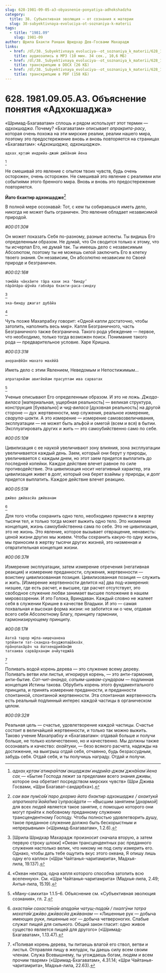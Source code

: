 ```yaml
---
slug: 628-1981-09-05-a3-obyasnenie-ponyatiya-adhokshadzha
category:
  title: 38. Субъективная эволюция — от сознания к материи
  slug: 38-subyektivnaya-evoluciya-ot-soznaniya-k-materii
tags:
  - title: "1981.09"
    slug: 1981-09
author: Шрила Бхакти Ракшак Шридхар Дев-Госвами Махарадж
links:
  - href: /dl/38._Subyektivnaya_evoluciya--ot_soznaniya_k_materii/628_1981.09.05.A3_SridharMj_Objasnenie_ponjatija_Adhokshadzha.mp3
    title: аудиозапись в MP3 (10 мин. 34 сек., 10,6 МБ)
  - href: /dl/38._Subyektivnaya_evoluciya--ot_soznaniya_k_materii/628_1981.09.05.A3_SridharMj_Objasnenie_ponjatija_Adhokshadzha.docx
    title: транскрипцию в DOCX (26 КБ)
  - href: /dl/38._Subyektivnaya_evoluciya--ot_soznaniya_k_materii/628_1981.09.05.A3_SridharMj_Objasnenie_ponjatija_Adhokshadzha.pdf
    title: транскрипцию в PDF (158 КБ)
---
```


# 628. 1981.09.05.A3. Объяснение понятия «Адхокшаджа»

«Шримад-Бхагаватам» сплошь и рядом использует этот термин — *адхокшаджа*. Почему? «Бхагаватам» описывает *апракрита-расу*, которая очень похожа на эти мирские реалии, реалии нашего мира, поэтому это предостережение вновь и вновь повторяется на страницах «Бхагаватам»: «*Адхокшаджа, адхокшаджа*».

    адхах̣ кр̣там̇ индрийа-джам̇ джн̃а̄нам̇ йена
[^_ftn1]

Не смешивай это явление с опытом твоих чувств, будь очень осторожен, очень осторожен. Не смешивай это явление с реалиями или событиями этого бренного мира. Вновь и вновь это предостережение повторяется.

**Йато бхактир адхокш̣адже**[^_ftn2]

В полной мере осознавай: Тот, с кем ты собираешься иметь дело, никогда не может быть ограничен. Это явление обладает независимой природой.

*#00:01:30#*

Он может показать Себя по-разному, разные аспекты. Ты видишь Его определенным образом. Не думай, что Он сводится только к этому, что ты исчерпал Его, не думай так. Ты имеешь дело с независимым Абсолютом, поэтому ты не можешь силой заключить Его в клетку твоего знания. Он независим, Он абсолютно независим по Своей природе и безграничен.

*#00:02:16#*

    тома̄йа ча̄кха̄ите та̄ра кахи эка ‘бинду’
    па̄ра̄па̄ра-ш́ӯнйа габхӣра бхакти-раса-синдху
[^_ftn3]

    эка-бинду джагат д̣уба̄йа
[^_ftn4]

Чуть позже Махапрабху говорит: «Одной капли достаточно, чтобы затопить, наполнить весь мир». Капля Безграничного, часть Безграничного также безгранична. Такого рода убеждение — первое, что необходимо, только тогда возможен поиск. Понимание такого рода — предварительное условие. Харе Кришна.

*#00:03:31#*

    ан̣оран̣ӣйа̄н махато махӣйа̄

Иметь дело с этим Явлением, Неведомым и Непостижимым…

    апратаркйам авигйейам прасуптам ива сарватах
[^_ftn5]

Ученые описывают Его определенным образом. И это не ложь. *Джада-виласа* [материальная, ущербная реальность] — великая структура, конструкция [буквально] и *чид-виласа* [духовная реальность] на другой стороне — дух жертвенности, мир служения, реальное измерение, *сварупа-шакти*. А это измерение — измерение самовозвеличивания, эксплуатации — не может быть альфой и омегой (всем и вся) в бытии. Эксплуатировать других и жить — это самоубийственно само по себе.

*#00:05:10#*

Цивилизация с ее наукой увеличивают зону влияния, зона эксплуатации увеличивается каждый день. Заем, который они берут у природы, увеличивается с каждым днем, но этот заем придется выплатить до последней копейки. Каждое действие влечет равное по силе противодействие. Эта цивилизация носит негативный характер, эта цивилизация живет в долг, который она берет взаймы у природы, и долг придется выплатить. Каждое действие влечет реакцию.

*#00:05:51#*

    джӣво джӣвасйа джӣванам
[^_ftn6]

Для того чтобы сохранить одно тело, необходимо принести в жертву тысячи тел, и только тогда может выжить одно тело. Это низменная концепция, жизнь самоубийственна сама по себе. Это не цивилизация, это не жизнь. Это явление, которое вызывает отвращение, ненависть: ценой жизни других мы живем. Чтобы сохранить какую-то одну жизнь, мы приносим в жертву тысячи других жизней, это низменная и отвратительная концепция жизни.

*#00:06:37#*

Измерение эксплуатации, затем измерение отречения (негативная реакция) и измерение преданности, служения, жертвенности — воистину цивилизованная позиция. Цивилизованная позиция — служить и жить. [Измерение жертвенности делится на] два под-измерения: низшее, где есть расчет, и высшее, где расчет отсутствует, это свободное служение любви занимает высшее положение в нашем мировоззрении. И это Голока, Вриндаван. Каждый словно не жалеет себя в служении Кришне в качестве Владыки. И это — самая похвальная и высокая форма жизни: не заботится ни о чем, отдавая всего себя Абсолютному Благу, принципу гармонии, гармонизирующему принципу.

*#00:08:17#*

    йатха̄ тарор мӯла-ниш̣ечанена
    тр̣пйанти тат-скандха-бхуджопаш́а̄кха̄х̣
    пра̄н̣опаха̄ра̄ч ча йатхендрийа̄н̣а̄м̇
    татхаива сарва̄рхан̣ам ачйутеджйа̄
[^_ftn7]

Поливать водой корень дерева — это служение всему дереву. Поливать ветви или листья, игнорируя корень, — это анти-гармония, анти-бытие. *Сат-чит-ананда*, *сатьям-шивам-сундарам* — подлинная концепция Истины такова. Обрубить корень этого фундаментального принципа, и принять измерение преданности, и преданности спонтанной, спонтанной жертвенности. Эта спонтанная жертвенность есть реальный подлинный интерес каждой частицы в органическом целом.

*#00:09:32#*

Реальная цель — счастье, удовлетворение каждой частицы. Счастье состоит в величайшей жертвенности, и только так можно выжить. Таково учение Махапрабху и «Бхагаватам»: отдавай больше и получи больше, не только количественно, но и качественно. Мы должны также осознавать и качество: *ахайтуки*, — безо всякого расчета, надежды на достижение, на выигрыш отдай себя, отчаянно, будь безрассудным, забудь себя. Отдай себя, и ты получишь награду. Отдай и получи.



[^_ftn1]: *адхах̣ кр̣там̇ атикра̄нтам̇ акш̣аджам̇ индрийа-джам̇ джн̃а̄нам̇ йена сах̣* — «Бытие Господа лежит за пределами всего знания *дживы*, которое она обретает посредством мирских чувств» (Шри Джива Госвами, «Шри Бхагават-сандарбха»).

[^_ftn2]: *саи ваи пум̇са̄м̇ паро дхармо йато бхактир адхокш̣адже / ахаитукй апратихата̄ йайа̄тма̄ супрасӣдати* — «Высшим занятием [*дхармой*] для всех людей является такое занятие, с помощью которого они могут прийти к любовному преданному служению трансцендентному Господу. Чтобы полностью удовлетворить душу, такое преданное служение должно быть бескорыстным и непрерывным» («Шримад-Бхагаватам», 1.2.6).

[^_ftn3]: [Шрила Шридхар Махарадж произносит сначала вторую, а затем первую строку шлоки] «Океан трансцендентных рас преданного служения настолько велик, что никому не под силу измерить его. Однако, чтобы дать тебе ощутить вкус этого океана, Я опишу лишь одну его каплю» («Шри Чайтанья-чаритамрита», Мадхья-лила, 19.137).

[^_ftn4]: «Океан нектара, одна капля которого способна затопить всю вселенную». См. «Шри Чайтанья-чаритамрита» (Мадхья-лила, 2.49; Антья-лила, 15.19).

[^_ftn5]: «Ману-самхита» 1.1.5–6. Объяснение см. «Субъективная эволюция сознания», гл. 2.

[^_ftn6]: *ахаста̄ни сахаста̄на̄м апада̄ни чатуш̣-пада̄м / пхалгӯни татра махата̄м̇ джӣво джӣвасйа джӣванам* — «Лишенные рук — добыча имеющих руки, лишенные ног — добыча четвероногих. Слабые служат пищей для сильного. Общий закон гласит: одно живое существо является пищей для другого» («Шримад-Бхагаватам», 1.13.47).

[^_ftn7]: «Поливая корень дерева, ты питаешь влагой его ствол, ветви и листья. Отправляя пищу в желудок, ты даешь силу всем своим членам. Служа Всевышнему, ты угождаешь богам, людям и всем прочим тварям» («Шримад-Бхагаватам», 4.31.14; «Шри Чайтанья-чаритамрита», Мадхья-лила, 22.63).

